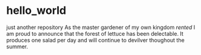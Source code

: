 # hello_world
just another repository
As the master gardener of my own kingdom *rented* I am proud to announce that the forest of lettuce has been delectable.
It produces one salad per day and will continue to devilver thoughout the summer. 
